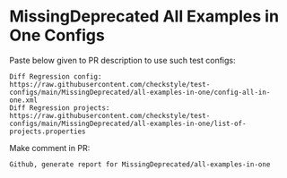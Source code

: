 # MissingDeprecated All Examples in One Configs
Paste below given to PR description to use such test configs:
```
Diff Regression config: https://raw.githubusercontent.com/checkstyle/test-configs/main/MissingDeprecated/all-examples-in-one/config-all-in-one.xml
Diff Regression projects: https://raw.githubusercontent.com/checkstyle/test-configs/main/MissingDeprecated/all-examples-in-one/list-of-projects.properties
```
Make comment in PR:
```
Github, generate report for MissingDeprecated/all-examples-in-one
```
